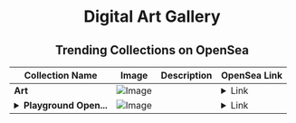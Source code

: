 <div align="center">

# Digital Art Gallery

## Trending Collections on OpenSea

| Collection Name                       | Image                                                                                     | Description                       | OpenSea Link                                                                                          |
|---------------------------------------|-------------------------------------------------------------------------------------------|-----------------------------------|--------------------------------------------------------------------------------------------------------|
| **Art** | ![Image](https://i.seadn.io/s/raw/files/a42ff7d15b79b6abc98f55eea1da3c8f.jpg?w=500&auto=format?w=200&auto=format) |  | <details><summary>Link</summary>[Art](https://opensea.io/collection/art-1816)</details> |
| **<details><summary>Playground Open...</summary>Playground Open Ticketing Ecosystem Event 10556</details>** | ![Image](https://i.seadn.io/s/raw/files/ad4b567b5e819f5eb9dc8588aeb6896f.png?w=500&auto=format?w=200&auto=format) |  | <details><summary>Link</summary>[Playground Open Ticketing Ecosystem Event 10556](https://opensea.io/collection/playground-open-ticketing-ecosystem-event-10556)</details> |

</div>